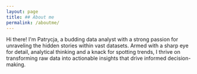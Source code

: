 ```yaml
---
layout: page
title: ## About me
permalink: /aboutme/
---
```


Hi there! I'm Patrycja, a budding data analyst with a strong passion for unraveling the hidden stories within vast datasets. 
Armed with a sharp eye for detail, analytical thinking and a knack for spotting trends,
I thrive on transforming raw data into actionable insights that drive informed decision-making.
